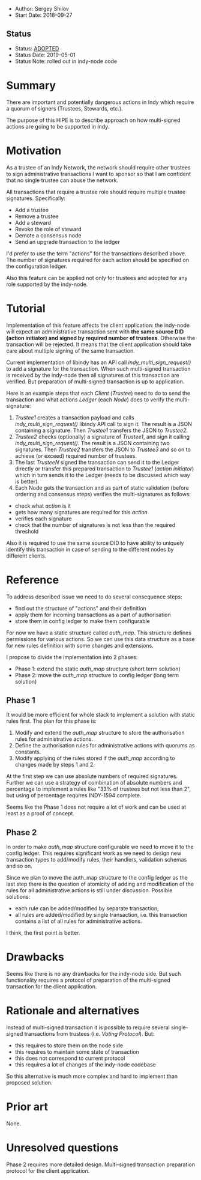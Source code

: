 - Author: Sergey Shilov
- Start Date: 2018-09-27

## Status
- Status: [ADOPTED](/README.md#hipe-lifecycle)
- Status Date: 2019-05-01
- Status Note: rolled out in indy-node code

# Summary
There are important and potentially dangerous actions in Indy which
require a quorum of signers (Trustees, Stewards, etc.).

The purpose of this HIPE is to describe approach on how multi-signed
actions are going to be supported in Indy.

# Motivation
As a trustee of an Indy Network, the network should require other
trustees to sign administrative transactions I want to sponsor so that
I am confident that no single trustee can abuse the network.

All transactions that require a trustee role should require multiple
trustee signatures. Specifically:
 - Add a trustee
 - Remove a trustee
 - Add a steward
 - Revoke the role of steward
 - Demote a consensus node
 - Send an upgrade transaction to the ledger

I'd prefer to use the term "actions" for the transactions described
above. The number of signatures required for each action should be
specified on the configuration ledger.

Also this feature can be applied not only for trustees and adopted for
any role supported by the indy-node.

# Tutorial
Implementation of this feature affects the client application: the
indy-node will expect an administrative transaction sent with **the
same source DID (action initiator) and signed by required number of
trustees**. Otherwise the transaction will be rejected. It means that
the client application should take care about multiple signing of the
same transaction.

Current implementation of libindy has an API call
*indy_multi_sign_request()* to add a signature for the transaction.
When such multi-signed transaction is received by the indy-node then
all signatures of this transaction are verified. But preparation of
multi-signed transaction is up to application.

Here is an example steps that each *Client* (*Trustee*) need to do to
send the transaction and what actions *Ledger* (each *Node*) does to
verify the multi-signature:

1. *Trustee1* creates a transaction payload and calls
*indy_multi_sign_request()* libindy API call to sign it. The result is
a JSON containing a signature. Then *Trustee1* transfers the JSON to
*Trustee2*.
2. *Trustee2* checks (optionally) a signature of *Trustee1*, and sign it
calling *indy_multi_sign_request()*. The result is a JSON containing
two signatures. Then *Trustee2* transfers the JSON to *Trustee3* and so
on to achieve (or exceed) required number of trustees.
3. The last *TrusteeN* signed the transaction can send it to the Ledger
directly or transfer this prepared transaction to *Trustee1* (*action
initiator*) which in turn sends it to the Ledger (needs to be discussed
which way is better).
3. Each Node gets the transaction and as part of static validation
(before ordering and consensus steps) verifies the multi-signatures as
follows:
 - check what *action* is it
 - gets how many signatures are required for this *action*
 - verifies each signature
 - check that the number of signatures is not less than the required
   threshold

Also it is required to use the same source DID to have ability to
uniquely identify this transaction in case of sending to the different
nodes by different clients.

# Reference
To address described issue we need to do several consequence steps:

 - find out the structure of "actions" and their definition
 - apply them for incoming transactions as a part of authorisation
 - store them in config ledger to make them configurable

For now we have a static structure called *auth_map*. This structure
defines permissions for various actions. So we can use this data
structure as a base for new rules definition with some changes and
extensions.

I propose to divide the implementation into 2 phases:

 - Phase 1: extend the static *auth_map* structure (short term solution)
 - Phase 2: move the *auth_map* structure to config ledger (long term solution)

## Phase 1

It would be more efficient for whole stack to implement a solution with
static rules first. The plan for this phase is:
1. Modify and extend the *auth_map* structure to store the authorisation
rules for administrative actions.
2. Define the authorisation rules for administrative actions with
quorums as constants.
3. Modify applying of the rules stored if the *auth_map* according to
changes made by steps 1 and 2.

At the first step we can use absolute numbers of required signatures.
Further we can use a strategy of combination of absolute numbers and
percentage to implement a rules like "33% of trustees but not less than
2", but using of percentage requires INDY-1594 complete.

Seems like the Phase 1 does not require a lot of work and can be used
at least as a proof of concept.

## Phase 2

In order to make *auth_map* structure configurable we need to move it
to the config ledger. This requires significant work as we need to
design new transaction types to add/modify rules, their handlers,
validation schemas and so on.

Since we plan to move the auth_map structure to the config ledger as
the last step there is the question of atomicity of adding and
modification of the rules for all administrative actions is still under
discussion. Possible solutions:

 - each rule can be added/modified by separate transaction;
 - all rules are added/modified by single transaction, i.e. this
 transaction contains a list of all rules for administrative actions.

I think, the first point is better.

# Drawbacks
Seems like there is no any drawbacks for the indy-node side. But such
functionality requires a protocol of preparation of the multi-signed
transaction for the client application.

# Rationale and alternatives
Instead of multi-signed transaction it is possible to require several
single-signed transactions from trustees (i.e. *Voting Protocol*). But:
 - this requires to store them on the node side
 - this requires to maintain some state of transaction
 - this does not correspond to current protocol
 - this requires a lot of changes of the indy-node codebase

So this alternative is much more complex and hard to implement than
proposed solution.

# Prior art
None.

# Unresolved questions
Phase 2 requires more detailed design.
Multi-signed transaction preparation protocol for the client application.
